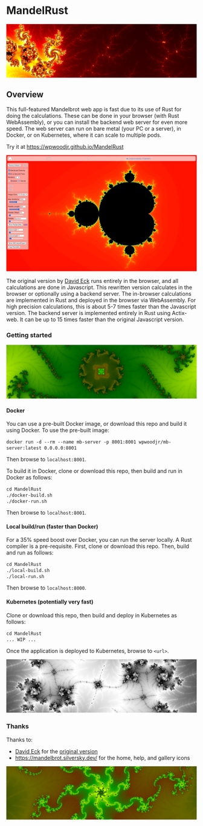 # MandelRust

![flaming](flaming.jpg)

## Overview
This full-featured Mandelbrot web app is fast due to its use of Rust for doing the calculations. These can be done in your browser (with Rust WebAssembly), or you can install the backend web server for even more speed.  The web server can run on bare metal (your PC or a server), in Docker, or on Kubernetes, where it can scale to multiple pods.

Try it at https://wpwoodjr.github.io/MandelRust

![Interface](interface.png)

The original version by [David Eck](http://math.hws.edu/eck/index.html) runs entirely in the browser, and all calculations are done in Javascript.  This rewritten version calculates in the browser or optionally using a backend server.  The in-browser calculations are implemented in Rust and deployed in the browser via WebAssembly.  For high precision calculations, this is about 5-7 times faster than the Javascript version.  The backend server is implemented entirely in Rust using Actix-web.  It can be up to 15 times faster than the original Javascript version.

### Getting started
![Mandala](mandala.jpg)

#### Docker
You can use a pre-built Docker image, or download this repo and build it using Docker.  To use the pre-built image:
```
docker run -d --rm --name mb-server -p 8001:8001 wpwoodjr/mb-server:latest 0.0.0.0:8001
```
Then browse to `localhost:8001`.

To build it in Docker, clone or download this repo, then build and run in Docker as follows:
```
cd MandelRust
./docker-build.sh
./docker-run.sh
```
Then browse to `localhost:8001`.

#### Local build/run (faster than Docker)
For a 35% speed boost over Docker, you can run the server locally.  A Rust compiler is a pre-requisite.  First, clone or download this repo. Then, build and run as follows:
```
cd MandelRust
./local-build.sh
./local-run.sh
```
Then browse to `localhost:8000`.

#### Kubernetes (potentially very fast)
Clone or download this repo, then build and deploy in Kubernetes as follows:
```
cd MandelRust
... WIP ...
```
Once the application is deployed to Kubernetes, browse to `<url>`.

![diamonds](diamonds.jpg)

### Thanks
Thanks to:
* [David Eck](http://math.hws.edu/eck/index.html) for the [original version](https://math.hws.edu/eck/js/mandelbrot/MB.html)
* https://mandelbrot.silversky.dev/ for the home, help, and gallery icons

![dancing](dancing.jpg)
